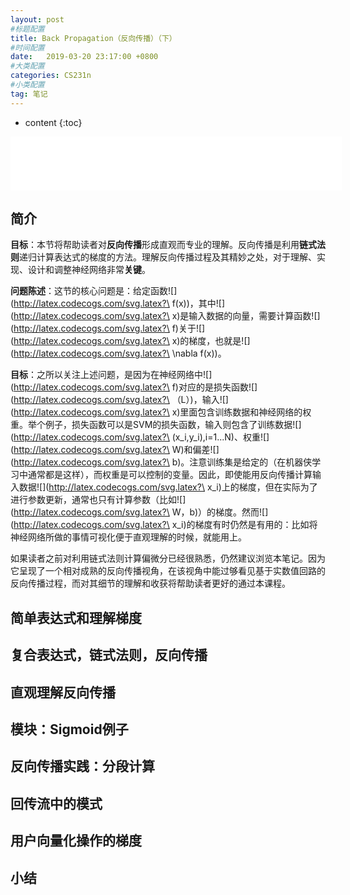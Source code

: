 ```yaml
---
layout: post
#标题配置
title: Back Propagation（反向传播）（下）
#时间配置
date:   2019-03-20 23:17:00 +0800
#大类配置
categories: CS231n
#小类配置
tag: 笔记
---
```


* content
{:toc}

<iframe frameborder="no" border="0" marginwidth="0" marginheight="0" width="530" height="86" src="//music.163.com/outchain/player?type=2&id=406232&auto=1&height=66"></iframe>

## 简介

**目标**：本节将帮助读者对**反向传播**形成直观而专业的理解。反向传播是利用**链式法则**递归计算表达式的梯度的方法。理解反向传播过程及其精妙之处，对于理解、实现、设计和调整神经网络非常**关键**。

**问题陈述**：这节的核心问题是：给定函数![](http://latex.codecogs.com/svg.latex?\ f(x))，其中![](http://latex.codecogs.com/svg.latex?\ x)是输入数据的向量，需要计算函数![](http://latex.codecogs.com/svg.latex?\ f)关于![](http://latex.codecogs.com/svg.latex?\ x)的梯度，也就是![](http://latex.codecogs.com/svg.latex?\ \nabla f(x))。

**目标**：之所以关注上述问题，是因为在神经网络中![](http://latex.codecogs.com/svg.latex?\ f)对应的是损失函数![](http://latex.codecogs.com/svg.latex?\ （L）)，输入![](http://latex.codecogs.com/svg.latex?\ x)里面包含训练数据和神经网络的权重。举个例子，损失函数可以是SVM的损失函数，输入则包含了训练数据![](http://latex.codecogs.com/svg.latex?\ (x_i,y_i),i=1...N)、权重![](http://latex.codecogs.com/svg.latex?\ W)和偏差![](http://latex.codecogs.com/svg.latex?\ b)。注意训练集是给定的（在机器侠学习中通常都是这样），而权重是可以控制的变量。因此，即使能用反向传播计算输入数据![](http://latex.codecogs.com/svg.latex?\ x_i)上的梯度，但在实际为了进行参数更新，通常也只有计算参数（比如![](http://latex.codecogs.com/svg.latex?\ W，b)）的梯度。然而![](http://latex.codecogs.com/svg.latex?\ x_i)的梯度有时仍然是有用的：比如将神经网络所做的事情可视化便于直观理解的时候，就能用上。

如果读者之前对利用链式法则计算偏微分已经很熟悉，仍然建议浏览本笔记。因为它呈现了一个相对成熟的反向传播视角，在该视角中能过够看见基于实数值回路的反向传播过程，而对其细节的理解和收获将帮助读者更好的通过本课程。

## 简单表达式和理解梯度

## 复合表达式，链式法则，反向传播

## 直观理解反向传播

## 模块：Sigmoid例子

## 反向传播实践：分段计算

## 回传流中的模式

## 用户向量化操作的梯度

## 小结


